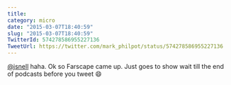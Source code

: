 ```yaml
---
title: 
category: micro
date: "2015-03-07T18:40:59"
slug: "2015-03-07T18:40:59"
TwitterId: 574278586955227136
TweetUrl: https://twitter.com/mark_philpot/status/574278586955227136
---
```


[@jsnell](https://twitter.com/jsnell) haha. Ok so Farscape came up. Just goes to
show wait till the end of podcasts before you tweet 😄
